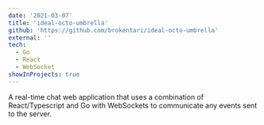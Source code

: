 ```yaml
---
date: '2021-03-07'
title: 'ideal-octo-umbrella'
github: 'https://github.com/brokentari/ideal-octo-umbrella'
external: ''
tech:
  - Go
  - React
  - WebSocket
showInProjects: true
---
```


A real-time chat web application that uses a combination of React/Typescript and Go with WebSockets to
communicate any events sent to the server.
